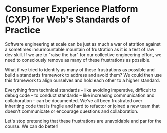 # Consumer Experience Platform (CXP) for Web's Standards of Practice

Software engineering at scale can be just as much a war of attrition against a sometimes insurmountable mountain of frustration as it is a test of raw dev skill. If we are to "raise the bar" for our collective engineering effort, we need to consciously remove as many of these frustrations as possible.

What if we tried to identify as many of these frustrations as possible and build a standards framework to address and avoid them? We could then use this framework to align ourselves and hold each other to a higher standard.

Everything from technical standards – like avoiding imperative, difficult to debug code – to conduct standards – like increasing communication and collaboration – can be documented. We've all been frustrated over inheriting code that is fragile and hard to refactor or joined a new team that doesn't communicate or encourage questions and collaboration.

Let's stop pretending that these frustrations are unavoidable and par for the course. We can do better!
